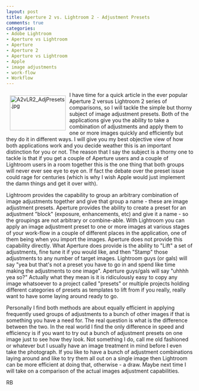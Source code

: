 ```yaml
---
layout: post
title: Aperture 2 vs. Lightroom 2 - Adjustment Presets
comments: true
categories:
- Adobe Lightroom
- Aperture vs Lightroom
- Aperture
- Aperture 2
- Aperture vs Lightroom
- Apple
- image adjustments
- work-flow
- Workflow
---
```

<a href="/wp-content/uploads/2008/A2vLR2_AdjPresets.jpg"><img title="A2vLR2_AdjPresets.jpg" src="/wp-content/uploads/2008/.thumbs/.A2vLR2_AdjPresets.jpg" border="0" alt="A2vLR2_AdjPresets.jpg" hspace="10" vspace="10" width="150" height="94" align="left" /></a>I have time for a quick article in the ever popular Aperture 2 versus Lightroom 2 series of comparisons, so I will tackle the simple but thorny subject of image adjustment presets. Both of the applications give you the ability to take a combination of adjustments and apply them to one or more images quickly and efficiently but they do it in different ways. I will give you my best objective view of how both applications work and you decide weather this is an important distinction for you or not. The reason that I say the subject is a thorny one to tackle is that if you get a couple of Aperture users and a couple of Lightroom users in a room together this is the one thing that both groups will never ever see eye to eye on.<!--more--> If fact the debate over the preset issue could rage for centuries (which is why I wish Apple would just implement the damn things and get it over with).

Lightroom provides the capability to group an arbitrary combination of image adjustments together and give that group a name - these are image adjustment presets. Aperture provides the ability to create a preset for an adjustment "block" (exposure, enhancements, etc) and give it a name - so the groupings are not arbitrary or combine-able. With Lightroom you can apply an image adjustment preset to one or more images at various stages of your work-flow in a couple of different places in the application, one of them being when you import the images. Aperture does not provide this capability directly. What Aperture does provide is the ability to "Lift" a set of adjustments, fine tune it if you would like, and then "Stamp" those adjustments to any number of target images. Lightroom guys (or gals) will say "yea but that's not a preset you have to go in and spend like time making the adjustments to one image". Aperture guys/gals will say "uhhhh yea so?" Actually what they mean is it is ridiculously easy to copy any image whatsoever to a project called "presets" or multiple projects holding different categories of presets as templates to lift from if you really, really want to have some laying around ready to go.

Personally I find both methods are about equally efficient in applying frequently used groups of adjustments to a bunch of other images if that is something you have a need for. The real question is what is the difference between the two. In the real world I find the only difference in speed and efficiency is if you want to try out a bunch of adjustment presets on one image just to see how they look. Not something I do, call me old fashioned or whatever but I usually have an image treatment in mind before I even take the photograph. If you like to have a bunch of adjustment combinations laying around and like to try them all out on a single image then Lightroom can be more efficient at doing that, otherwise - a draw. Maybe next time I will take on a comparison of the actual images adjustment capabilities.

RB